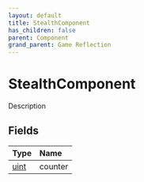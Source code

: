 ```yaml
---
layout: default
title: StealthComponent
has_children: false
parent: Component
grand_parent: Game Reflection
---
```

# StealthComponent
Description 

## Fields
| Type | Name |
|:-------------|:--------------|
| [uint](/game-reflection/components/uint.md) | counter |

